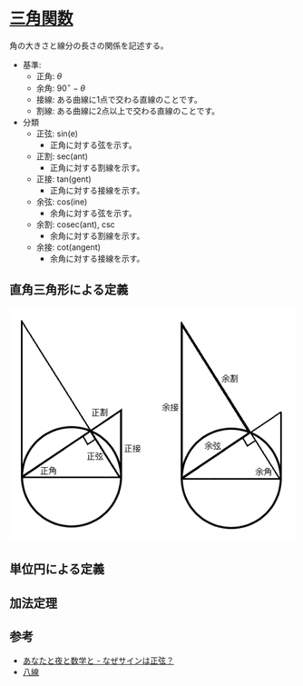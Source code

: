 # [三角関数](https://ja.wikipedia.org/wiki/%E4%B8%89%E8%A7%92%E9%96%A2%E6%95%B0)

角の大きさと線分の長さの関係を記述する。

- 基準: 
  - 正角: $\theta$
  - 余角: $90^\circ- \theta$
  - 接線: ある曲線に1点で交わる直線のことです。
  - 割線: ある曲線に2点以上で交わる直線のことです。
- 分類
  - 正弦: sin(e)
    - 正角に対する弦を示す。
  - 正割: sec(ant)
    - 正角に対する割線を示す。
  - 正接: tan(gent)
    - 正角に対する接線を示す。
  - 余弦: cos(ine)
    - 余角に対する弦を示す。
  - 余割: cosec(ant), csc
    - 余角に対する割線を示す。
  - 余接: cot(angent)
    - 余角に対する接線を示す。

## 直角三角形による定義

![三角関数](./images/trigonometric.png)

## 単位円による定義

## 加法定理

## 参考

- [あなたと夜と数学と - なぜサインは正弦？](http://simomath.blog.fc2.com/blog-entry-569.html)
- [八線](http://yamada-kuebiko.cocolog-nifty.com/photos/uncategorized/2015/03/03/hassen.png)